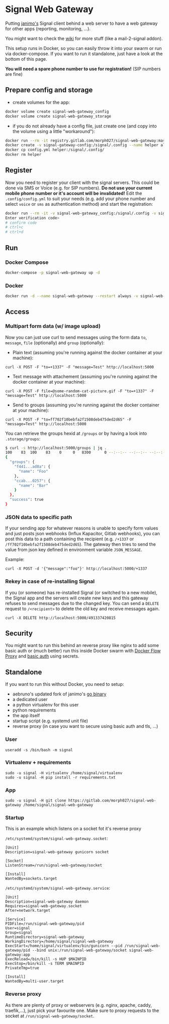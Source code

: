 # Signal Web Gateway

Putting [janimo's](https://github.com/janimo/textsecure) Signal client behind a web server to have a web gateway for other apps (reporting, monitoring, ...).

You might want to check the [wiki](https://gitlab.com/morph027/signal-web-gateway/wikis/home) for more stuff (like a mail-2-signal addon).

This setup runs in Docker, so you can easily throw it into your swarm or run via docker-compose. If you want to run it standalone, just have a look at the bottom of this page.

**You will need a spare phone number to use for registration!** (SIP numbers are fine)

## Prepare config and storage

* create volumes for the app:

```bash
docker volume create signal-web-gateway_config
docker volume create signal-web-gateway_storage
```

* if you do not already have a config file, just create one (and copy into the volume using a little "workaround"):

```bash
docker run --rm -it registry.gitlab.com/morph027/signal-web-gateway:master cat .config/config.yml > config.yml
docker create -v signal-gateway-config:/signal/.config --name helper alpine:latest
docker cp config.yml helper:/signal/.config/
docker rm helper
```

## Register

Now you need to register your client with the signal servers. This could be done via SMS or Voice (e.g. for SIP numbers). **Do not use your current mobile phone number or it's account will be invalidated!**
Edit the `.config/config.yml` to suit your needs (e.g. add your phone number and select `voice` or `sms` as authentication method) and start the registration:

```bash
docker run --rm -it -v signal-web-gateway_config:/signal/.config -v signal-web-gateway_storage:/signal/.storage registry.gitlab.com/morph027/signal-web-gateway:master register
Enter verification code>
# confirm code
# ctrl+c
# ctrl+d
```

## Run

### Docker Compose

```bash
docker-compose -p signal-web-gateway up -d
```

### Docker

```bash
docker run -d --name signal-web-gateway --restart always -v signal-web-gateway_config:/signal/.config -v signal-web-gateway_storage:/signal/.storage -p 127.0.0.1:5000:5000 registry.gitlab.com/morph027/signal-web-gateway:master
```

## Access

### Multipart form data (w/ image upload)

Now you can just use curl to send messages using the form data `to`, `message`, `file` (optionally) and `group` (optionally):

* Plain text (assuming you're running against the docker container at your machine):

```
curl -X POST -F "to=+1337" -F "message=Test" http://localhost:5000
```

* Text message with attachement (assuming you're running against the docker container at your machine):

```
curl -X POST -F file=@some-random-cat-picture.gif -F "to=+1337" -F "message=Test" http://localhost:5000
```

* Send to groups (assuming you're running against the docker container at your machine):

```
curl -X POST -F "to=ff702f10bebfa2f1508deb475ded2d65" -F "message=Test" http://localhost:5000
```

You can retrieve the groups hexid at `/groups` or by having a look into `.storage/groups`:

```bash
$ curl -s http://localhost:5000/groups | jq .
100    83  100    83    0     0   8300      0 --:--:-- --:--:-- --:--:--  8300
{
  "groups": {
    "f441...ad8a": {
      "name": "Foo"
    },
    "ccab...0257": {
      "name": "Bar"
    }
  },
  "success": true
}
```

### JSON data to specific path

If your sending app for whatever reasons is unable to specify form values and just posts json webhooks (Influx Kapacitor, Gitlab webhooks), you can post this data to a path containing the recipient (e.g. `/+1337` or `/ff702f10bebfa2f1508deb475ded2d65`).
The gateway then tries to send the value from json key defined in environment variable `JSON_MESSAGE`.

Example:

```
curl -X POST -d '{"message":"foo"}' http://localhost:5000/+1337
```

### Rekey in case of re-installing Signal

If you (or someone) has re-installed Signal (or switched to a new mobile), the Signal app and the servers will create new keys and this gateway refuses to send messages due to the changed key. You can send a `DELETE` request to `/<recipient>` to delete the old key and receive messages again.

```
curl -X DELETE http://localhost:5000/491337420815
```

## Security

You might want to run this behind an reverse proxy like nginx to add some basic auth or (much better) run this inside Docker swarm with [Docker Flow Proxy](https://proxy.dockerflow.com) and [basic auth](https://proxy.dockerflow.com/swarm-mode-auto/#service-authentication) using secrets.

## Standalone

If you want to run this without Docker, you need to setup:

* aebruno's updated fork of janimo's [go binary](https://github.com/aebruno/textsecure)
* a dedicated user
* a python virtualenv for this user
* python requirements
* the app itself
* startup script (e.g. systemd unit file)
* reverse proxy (in case you want to secure using basic auth and tls, ...)

### User

```
useradd -s /bin/bash -m signal
```

### Virtualenv + requirements

```
sudo -u signal -H virtualenv /home/signal/virtualenv
sudo -u signal -H pip install -r requirements.txt
```

### App

```
sudo -u signal -H git clone https://gitlab.com/morph027/signal-web-gateway /home/signal/signal-web-gateway
```

### Startup

This is an example which listens on a socket fot it's reverse proxy

`/etc/systemd/system/signal-web-gateway.socket`:

```
[Unit]
Description=signal-web-gateway gunicorn socket

[Socket]
ListenStream=/run/signal-web-gateway/socket

[Install]
WantedBy=sockets.target
```

`/etc/systemd/system/signal-web-gateway.service`:

```
[Unit]
Description=signal-web-gateway daemon
Requires=signal-web-gateway.socket
After=network.target

[Service]
PIDFile=/run/signal-web-gateway/pid
User=signal
Group=signal
RuntimeDirectory=signal-web-gateway
WorkingDirectory=/home/signal/signal-web-gateway
ExecStart=/home/signal/virtualenv/bin/gunicorn --pid /run/signal-web-gateway/pid --bind unix:/run/signal-web-gateway/socket signal-web-gateway:app
ExecReload=/bin/kill -s HUP $MAINPID
ExecStop=/bin/kill -s TERM $MAINPID
PrivateTmp=true

[Install]
WantedBy=multi-user.target
```

### Reverse proxy

As there are plenty of proxy or webservers (e.g. nginx, apache, caddy, traefik,...), just pick your favourite one. Make sure to proxy requests to the socket at `/run/signal-web-gateway/socket`.
